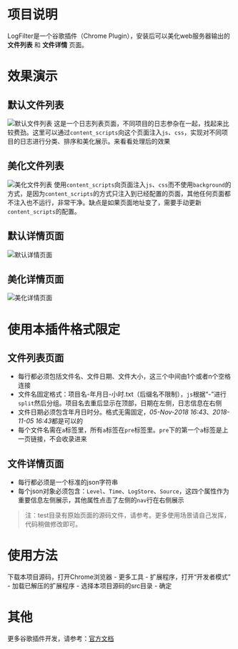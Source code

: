 # 项目说明
LogFilter是一个谷歌插件（Chrome Plugin），安装后可以美化web服务器输出的 **文件列表** 和 **文件详情** 页面。

# 效果演示
## 默认文件列表
![默认文件列表](https://github.com/oppoic/LogFilter/blob/master/pic/list-origin.png?raw=true)
这是一个日志列表页面，不同项目的日志参杂在一起，找起来比较费劲。这里可以通过`content_scripts`向这个页面注入`js`、`css`，实现对不同项目的日志进行分类、排序和美化展示。来看看处理后的效果
## 美化文件列表
![美化文件列表](https://github.com/oppoic/LogFilter/blob/master/pic/list-format.png?raw=true)
使用`content_scripts`向页面注入`js`、`css`而不使用`background`的方式，是因为`content_scripts`的方式只注入到已经配置的页面，其他任何页面都不注入也不运行，非常干净。缺点是如果页面地址变了，需要手动更新`content_scripts`的配置。

## 默认详情页面
![默认详情页面](https://github.com/oppoic/LogFilter/blob/master/pic/detail-origin.png?raw=true)
## 美化详情页面
![美化详情页面](https://github.com/oppoic/LogFilter/blob/master/pic/detail-format.png?raw=true)

# 使用本插件格式限定
## 文件列表页面
* 每行都必须包括文件名、文件日期、文件大小，这三个中间由1个或者n个空格连接
* 文件名固定格式：项目名-年月日-小时.txt（后缀名不限制），`js`根据“-”进行`split`然后分组。项目名去重后显示在顶部，日期在左侧，日志信息在右侧
* 文件日期必须包含年月日时分。格式无需固定，*05-Nov-2018 16:43*、*2018-11-05 16:43*都是可以的
* 每个文件名需在`a`标签里，所有`a`标签在`pre`标签里。`pre`下的第一个`a`标签是上一页链接，不会收录进来
## 文件详情页面
* 每行都必须是一个标准的json字符串
* 每个json对象必须包含：`Level`、`Time`、`LogStore`、`Source`，这四个属性作为重要信息左侧展示，其他属性点击了左侧的`nav`行在右侧展示
> 注：test目录有原始页面的源码文件，请参考。更多使用场景请自己发挥，代码稍做修改即可。

# 使用方法
下载本项目源码，打开Chrome浏览器 - 更多工具 - 扩展程序，打开“开发者模式” - 加载已解压的扩展程序 - 选择本项目源码的src目录 - 确定

# 其他
更多谷歌插件开发，请参考：[官方文档](https://developer.chrome.com/extensions/overview "点击在当前页打开")
